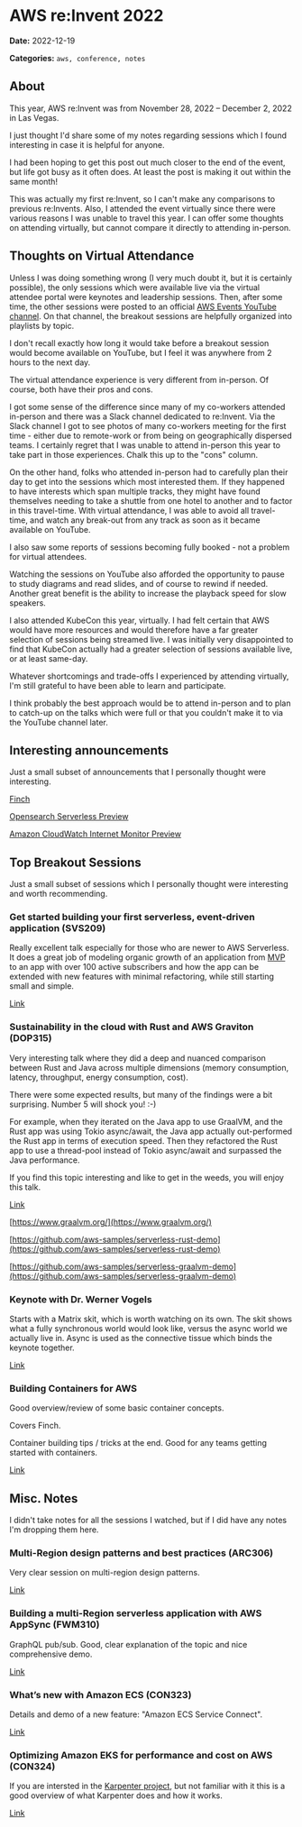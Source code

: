 # AWS re:Invent 2022

**Date:** 2022-12-19

**Categories:**
`aws, conference, notes`

## About

This year, AWS re:Invent was from November 28, 2022 – December 2, 2022
in Las Vegas.

I just thought I'd share some of my notes regarding sessions which I found
interesting in case it is helpful for anyone. 

I had been hoping to get this post out much closer to the end of the event, 
but life got busy as it often does. At least the post is making it out within
the same month! 

This was actually my first re:Invent, so I can't make any comparisons to 
previous re:Invents. Also, I attended the event virtually since there were 
various reasons I was unable to travel this year. I can offer some thoughts on
attending virtually, but cannot compare it directly to attending in-person.

## Thoughts on Virtual Attendance

Unless I was doing something wrong (I very much doubt it, but it is certainly
possible), the only sessions which were available live via the virtual 
attendee portal were keynotes and leadership sessions. Then, after some time,
the other sessions were posted to an official [AWS Events YouTube channel](https://www.youtube.com/@AWSEventsChannel). On that channel, the breakout sessions are helpfully 
organized into playlists by topic.

I don't recall exactly how long it would take before a breakout session would 
become available on YouTube, but I feel it was anywhere from 2 hours to the 
next day.

The virtual attendance experience is very different from in-person. Of course,
both have their pros and cons. 

I got some sense of the difference since many of my co-workers attended in-person
and there was a Slack channel dedicated to re:Invent. Via the Slack channel I 
got to see photos of many co-workers meeting for the first time - either due to
remote-work or from being on geographically dispersed teams. I certainly regret
that I was unable to attend in-person this year to take part in those experiences.
Chalk this up to the "cons" column.

On the other hand, folks who attended in-person had to carefully plan their
day to get into the sessions which most interested them. If they happened to have
interests which span multiple tracks, they might have found themselves needing
to take a shuttle from one hotel to another and to factor in this travel-time.
With virtual attendance, I was able to avoid all travel-time, and watch any 
break-out from any track as soon as it became available on YouTube. 

I also saw some reports of sessions becoming fully booked - not a problem for
virtual attendees.

Watching the sessions on YouTube also afforded the opportunity to pause to 
study diagrams and read slides, and of course to rewind if needed. Another 
great benefit is the ability to increase the playback speed for slow speakers.

I also attended KubeCon this year, virtually. I had felt certain that AWS
would have more resources and would therefore have a far greater selection of 
sessions being streamed live. I was initially very disappointed to find that
KubeCon actually had a greater selection of sessions available live, or at least
same-day.

Whatever shortcomings and trade-offs I experienced by attending virtually, I'm
still grateful to have been able to learn and participate.

I think probably the best approach would be to attend in-person and to plan
to catch-up on the talks which were full or that you couldn't make it to via
the YouTube channel later.

## Interesting announcements

Just a small subset of announcements that I personally thought were interesting.

[Finch](https://aws.amazon.com/blogs/opensource/introducing-finch-an-open-source-client-for-container-development/)

[Opensearch Serverless Preview](https://aws.amazon.com/opensearch-service/features/serverless/)

[Amazon CloudWatch Internet Monitor Preview](https://aws.amazon.com/about-aws/whats-new/2022/11/amazon-cloudwatch-internet-monitor-preview/)

## Top Breakout Sessions

Just a small subset of sessions which I personally thought were interesting and worth recommending.

### Get started building your first serverless, event-driven application (SVS209)

Really excellent talk especially for those who are newer to AWS Serverless. It does a great job of modeling organic growth of an application from [MVP](https://en.wikipedia.org/wiki/Minimum_viable_product) to an app with over 100 active subscribers and how the app can be extended with new features with minimal refactoring, while still starting small and simple.

[Link](https://www.youtube.com/watch?v=-WYBOuP1Y6E&list=PL2yQDdvlhXf8Erryfslfo3E42QtcX-aiD&index=3)

### Sustainability in the cloud with Rust and AWS Graviton (DOP315)

Very interesting talk where they did a deep and nuanced comparison between Rust and Java across multiple dimensions (memory consumption, latency, throughput, energy consumption, cost). 

There were some expected results, but many of the findings were a bit surprising. 
Number 5 will shock you! :-)

For example, when they iterated on the Java app to use GraalVM, and the Rust app was using Tokio async/await, the Java app actually out-performed the Rust app in terms of execution speed. Then they refactored the Rust app to use a thread-pool instead of Tokio async/await and surpassed the Java performance.

If you find this topic interesting and like to get in the weeds, you will enjoy this talk.

[Link](https://www.youtube.com/watch?v=HKAl4tSCp7o&list=PL2yQDdvlhXf_fADfZTuoxJyPh2jXSScuR&index=7)

[https://www.graalvm.org/](https://www.graalvm.org/)

[https://github.com/aws-samples/serverless-rust-demo](https://github.com/aws-samples/serverless-rust-demo)

[https://github.com/aws-samples/serverless-graalvm-demo](https://github.com/aws-samples/serverless-graalvm-demo)

### Keynote with Dr. Werner Vogels

Starts with a Matrix skit, which is worth watching on its own. The skit shows 
what a fully synchronous world would look like, versus the async world we 
actually live in. Async is used as the connective tissue which binds the keynote together.

[Link](https://www.youtube.com/watch?v=RfvL_423a-I&list=PL2yQDdvlhXf_hIzmfHCdbcXj2hS52oP9r)

### Building Containers for AWS

Good overview/review of some basic container concepts. 

Covers Finch.

Container building tips / tricks at the end. Good for any teams getting started with containers.

[Link](https://www.youtube.com/watch?v=S7JwFFZ-7_Q&list=PL2yQDdvlhXf-I_sgsmmp8NiGGo-QKUL0f&index=1)


## Misc. Notes

I didn't take notes for all the sessions I watched, but if I did have any notes
I'm dropping them here.

### Multi-Region design patterns and best practices (ARC306)

Very clear session on multi-region design patterns.

[Link](https://www.youtube.com/watch?v=ilgpzlE7Hds&list=PL2yQDdvlhXf861VuvlIvmHRQX965qnt1z&index=10)

### Building a multi-Region serverless application with AWS AppSync (FWM310)

GraphQL pub/sub. Good, clear explanation of the topic and nice comprehensive demo.

[Link](https://www.youtube.com/watch?v=bUvTxaqWXXs&list=PL2yQDdvlhXf_fADfZTuoxJyPh2jXSScuR&index=9)

### What’s new with Amazon ECS (CON323)

Details and demo of a new feature: "Amazon ECS Service Connect".

[Link](https://www.youtube.com/watch?v=1_YUmq3MpYQ&list=PL2yQDdvlhXf8Erryfslfo3E42QtcX-aiD&index=8)

### Optimizing Amazon EKS for performance and cost on AWS (CON324)

If you are intersted in the [Karpenter project](https://github.com/aws/karpenter), 
but not familiar with it this is a good overview of what Karpenter does and 
how it works.

[Link](https://www.youtube.com/watch?v=5B4-s_ivn1o&list=PL2yQDdvlhXf-I_sgsmmp8NiGGo-QKUL0f&index=3)
